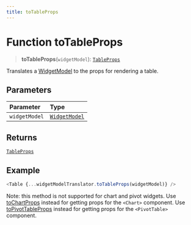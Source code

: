 ```yaml
---
title: toTableProps
---
```


# Function toTableProps

> **toTableProps**(`widgetModel`): [`TableProps`](../../../interfaces/interface.TableProps.md)

Translates a [WidgetModel](../../interface.WidgetModel.md) to the props for rendering a table.

## Parameters

| Parameter | Type |
| :------ | :------ |
| `widgetModel` | [`WidgetModel`](../../interface.WidgetModel.md) |

## Returns

[`TableProps`](../../../interfaces/interface.TableProps.md)

## Example

```ts
<Table {...widgetModelTranslator.toTableProps(widgetModel)} />
```

Note: this method is not supported for chart and pivot widgets.
Use [toChartProps](function.toChartProps.md) instead for getting props for the `<Chart>`  component.
Use [toPivotTableProps](function.toPivotTableProps.md) instead for getting props for the `<PivotTable>`  component.

